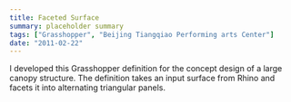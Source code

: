 ```yaml
---
title: Faceted Surface
summary: placeholder summary
tags: ["Grasshopper", "Beijing Tiangqiao Performing arts Center"]
date: "2011-02-22"
---
```


I developed this Grasshopper definition for the concept design of a large canopy structure. The definition takes an input surface from Rhino and facets it into alternating triangular panels.
